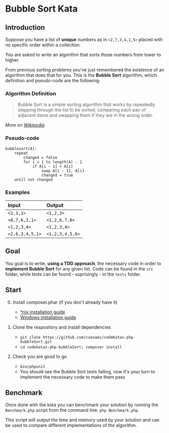 # Bubble Sort Kata

## Introduction

Suppose you have a list of **unique** numbers as in `<2,7,3,4,1,5>` placed with no specific order within a collection.

You are asked to write an algorithm that sorts those numbers from lower to higher.

From previous sorting problems you've just remembered the existence of an algorithm that does that for you.
This is the **Bubble Sort** algorithm, which definition and pseudo-code are the following:

### Algorithm Definition

>Bubble Sort is a simple sorting algorithm that works by repeatedly stepping through the list to be sorted,
>comparing each pair of adjacent items and swapping them if they are in the wrong order.

_More on [Wikipedia](http://en.wikipedia.org/wiki/Bubble_sort)_

### Pseudo-code

```
bubblesort(A):
    repeat
        changed = false
        for i = 1 to length(A) - 1
            if A[i - 1] > A[i]
                swap A[i - 1], A[i]
                changed = true
    until not changed
```

### Examples

 Input             | Output
 :------           | :----
 `<2,3,1>`         | `<1,2,3>`
 `<8,7,6,2,1>`     | `<1,2,6,7,8>`
 `<1,2,3,4>`       | `<1,2,3,4>`
 `<2,6,3,4,5,1>`   | `<1,2,3,4,5,6>`
 


## Goal

You goal is to write, **using a TDD approach**, the necessary code in order to **implement Bubble Sort** for any given list. Code can be found in the `src` folder, while tests can be found - suprisingly - in the `tests` folder.

## Start

0. Install composer.phar (if you don't already have it)
    - [*nix installation guide](https://getcomposer.org/doc/00-intro.md#installation-nix)
    - [Windows installation guide](https://getcomposer.org/doc/00-intro.md#installation-windows)

1. Clone the respository and install dependencies
    - `git clone https://github.com/cuevaec/codeKatas-php-bubbleSort.git`
    - `cd codekatas-php-bubbleSort; composer install`

2. Check you are good to go
    - `bin/phpunit`
    - You should see the Bubble Sort tests failing, now it's your turn to implement the necessary code to make them pass

## Benchmark

Once done with the kata you can benchmark your solution by running the `Benchmark.php` script from the command line:
`php Benchmark.php`.

This script will output the time and memory used by your solution and can be used to compare different implementations of the algorithm.
